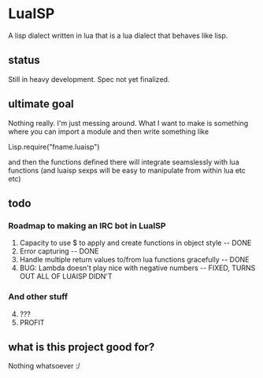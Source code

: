 # LuaISP #
A lisp dialect written in lua that is a lua dialect that behaves like lisp.

## status ##
Still in heavy development. Spec not yet finalized.

## ultimate goal ##
Nothing really. I'm just messing around. What I want to make is something where you can import a module and then write something like

Lisp.require("fname.luaisp")

and then the functions defined there will integrate seamslessly with lua functions (and luaisp sexps will be easy to manipulate from within lua etc etc)

## todo ##
### Roadmap to making an IRC bot in LuaISP ###
1. Capacity to use $ to apply and create functions in object style -- DONE
2. Error capturing -- DONE 
3. Handle multiple return values to/from lua functions gracefully -- DONE
4. BUG: Lambda doesn't play nice with negative numbers -- FIXED, TURNS OUT ALL OF LUAISP DIDN'T

### And other stuff ###
4. ???
5. PROFIT

## what is this project good for? ##
Nothing whatsoever :/
